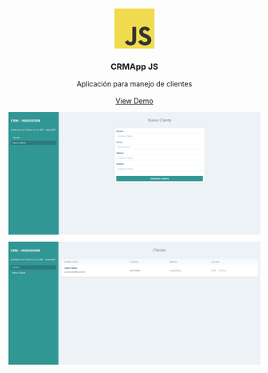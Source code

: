 <br />
<p align="center">
  <a href="#">
    <img src="img/JSLogo.png" alt="Logo" width="80" height="80">
  </a>

  <h3 align="center">CRMApp JS</h3>

  <p align="center">
   Aplicación para manejo de clientes
    <br />
    <br />
    <a href="https://crmapp-jc.netlify.app/">View Demo</a>
  </p>
</p>


<p align="center">
  <img align="center" src="img/CRMAppSS.png">
</p>

<p align="center">
  <img align="center" src="img/CRMAppSS2.png">
</p>

